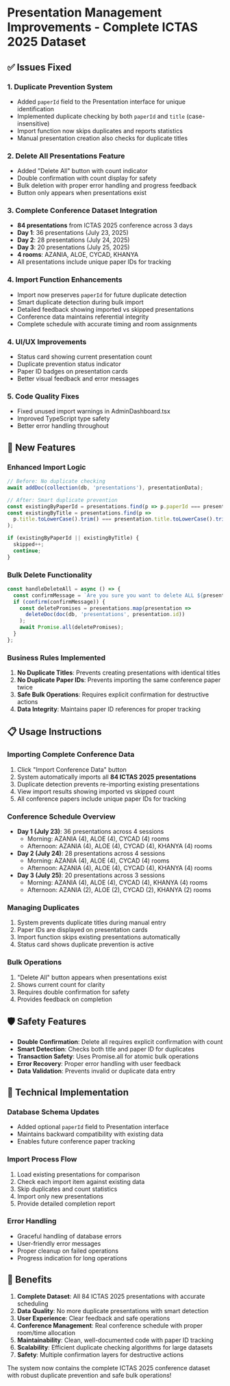 # Presentation Management Improvements - Complete ICTAS 2025 Dataset

## ✅ Issues Fixed

### 1. **Duplicate Prevention System**
- Added `paperId` field to the Presentation interface for unique identification
- Implemented duplicate checking by both `paperId` and `title` (case-insensitive)
- Import function now skips duplicates and reports statistics
- Manual presentation creation also checks for duplicate titles

### 2. **Delete All Presentations Feature**
- Added "Delete All" button with count indicator
- Double confirmation with count display for safety
- Bulk deletion with proper error handling and progress feedback
- Button only appears when presentations exist

### 3. **Complete Conference Dataset Integration**
- **84 presentations** from ICTAS 2025 conference across 3 days
- **Day 1**: 36 presentations (July 23, 2025)
- **Day 2**: 28 presentations (July 24, 2025)  
- **Day 3**: 20 presentations (July 25, 2025)
- **4 rooms**: AZANIA, ALOE, CYCAD, KHANYA
- All presentations include unique paper IDs for tracking

### 4. **Import Function Enhancements**
- Import now preserves `paperId` for future duplicate detection
- Smart duplicate detection during bulk import
- Detailed feedback showing imported vs skipped presentations
- Conference data maintains referential integrity
- Complete schedule with accurate timing and room assignments

### 4. **UI/UX Improvements**
- Status card showing current presentation count
- Duplicate prevention status indicator
- Paper ID badges on presentation cards
- Better visual feedback and error messages

### 5. **Code Quality Fixes**
- Fixed unused import warnings in AdminDashboard.tsx
- Improved TypeScript type safety
- Better error handling throughout

## 🚀 New Features

### **Enhanced Import Logic**
```typescript
// Before: No duplicate checking
await addDoc(collection(db, 'presentations'), presentationData);

// After: Smart duplicate prevention
const existingByPaperId = presentations.find(p => p.paperId === presentation.paperId);
const existingByTitle = presentations.find(p => 
  p.title.toLowerCase().trim() === presentation.title.toLowerCase().trim()
);

if (existingByPaperId || existingByTitle) {
  skipped++;
  continue;
}
```

### **Bulk Delete Functionality**
```typescript
const handleDeleteAll = async () => {
  const confirmMessage = `Are you sure you want to delete ALL ${presentations.length} presentations?`;
  if (confirm(confirmMessage)) {
    const deletePromises = presentations.map(presentation => 
      deleteDoc(doc(db, 'presentations', presentation.id))
    );
    await Promise.all(deletePromises);
  }
};
```

### **Business Rules Implemented**
1. **No Duplicate Titles**: Prevents creating presentations with identical titles
2. **No Duplicate Paper IDs**: Prevents importing the same conference paper twice
3. **Safe Bulk Operations**: Requires explicit confirmation for destructive actions
4. **Data Integrity**: Maintains paper ID references for proper tracking

## 📋 Usage Instructions

### **Importing Complete Conference Data**
1. Click "Import Conference Data" button
2. System automatically imports all **84 ICTAS 2025 presentations**
3. Duplicate detection prevents re-importing existing presentations
4. View import results showing imported vs skipped count
5. All conference papers include unique paper IDs for tracking

### **Conference Schedule Overview**
- **Day 1 (July 23)**: 36 presentations across 4 sessions
  - Morning: AZANIA (4), ALOE (4), CYCAD (4) rooms
  - Afternoon: AZANIA (4), ALOE (4), CYCAD (4), KHANYA (4) rooms
- **Day 2 (July 24)**: 28 presentations across 4 sessions  
  - Morning: AZANIA (4), ALOE (4), CYCAD (4) rooms
  - Afternoon: AZANIA (4), ALOE (4), CYCAD (4), KHANYA (4) rooms
- **Day 3 (July 25)**: 20 presentations across 3 sessions
  - Morning: AZANIA (4), ALOE (4), CYCAD (4), KHANYA (4) rooms
  - Afternoon: AZANIA (2), ALOE (2), CYCAD (2), KHANYA (2) rooms

### **Managing Duplicates**
1. System prevents duplicate titles during manual entry
2. Paper IDs are displayed on presentation cards
3. Import function skips existing presentations automatically
4. Status card shows duplicate prevention is active

### **Bulk Operations**
1. "Delete All" button appears when presentations exist
2. Shows current count for clarity
3. Requires double confirmation for safety
4. Provides feedback on completion

## 🛡️ Safety Features

- **Double Confirmation**: Delete all requires explicit confirmation with count
- **Smart Detection**: Checks both title and paper ID for duplicates
- **Transaction Safety**: Uses Promise.all for atomic bulk operations
- **Error Recovery**: Proper error handling with user feedback
- **Data Validation**: Prevents invalid or duplicate data entry

## 🔧 Technical Implementation

### **Database Schema Updates**
- Added optional `paperId` field to Presentation interface
- Maintains backward compatibility with existing data
- Enables future conference paper tracking

### **Import Process Flow**
1. Load existing presentations for comparison
2. Check each import item against existing data
3. Skip duplicates and count statistics
4. Import only new presentations
5. Provide detailed completion report

### **Error Handling**
- Graceful handling of database errors
- User-friendly error messages
- Proper cleanup on failed operations
- Progress indication for long operations

## 🎯 Benefits

1. **Complete Dataset**: All 84 ICTAS 2025 presentations with accurate scheduling
2. **Data Quality**: No more duplicate presentations with smart detection
3. **User Experience**: Clear feedback and safe operations
4. **Conference Management**: Real conference schedule with proper room/time allocation
5. **Maintainability**: Clean, well-documented code with paper ID tracking
6. **Scalability**: Efficient duplicate checking algorithms for large datasets
7. **Safety**: Multiple confirmation layers for destructive actions

The system now contains the complete ICTAS 2025 conference dataset with robust duplicate prevention and safe bulk operations!
